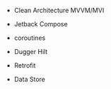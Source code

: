 - Clean Architecture MVVM/MVI

- Jetback Compose

- coroutines

- Dugger Hilt

- Retrofit

- Data Store
